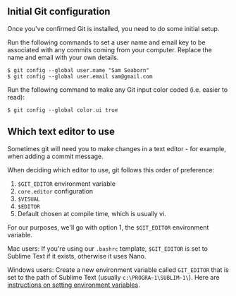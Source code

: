 
## Initial Git configuration

Once you've confirmed Git is installed, you need to do some initial setup.

Run the following commands to set a user name and email key to be associated with any commits coming from your computer. Replace the name and email with your own details.

    $ git config --global user.name "Sam Seaborn"
    $ git config --global user.email sam@gmail.com


Run the following command to make any Git input color coded (i.e. easier to read):

    $ git config --global color.ui true


## Which text editor to use

Sometimes git will need you to make changes in a text editor - for example, when adding a commit message.

When deciding which editor to use, git follows this order of preference: 

1. `$GIT_EDITOR` environment variable
2. `core.editor` configuration
3. `$VISUAL`
4. `$EDITOR`
5. Default chosen at compile time, which is usually vi.

For our purposes, we'll go with option 1, the `$GIT_EDITOR` environment variable.

Mac users: If you're using our `.bashrc` template, `$GIT_EDITOR` is set to Sublime Text if it exists, otherwise it uses Nano.

Windows users: Create a new environment variable called `GIT_EDITOR` that is set to the path of Sublime Text (usually `c:\PROGRA~1\SUBLIM~1\`). Here are [instructions on setting environment variables](https://github.com/susanBuck/notes/blob/master/07_Command_Line/04_PATH-Variable.md).
